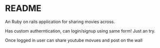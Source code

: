 # README

An Ruby on rails application for sharing movies across.

Has custom autherntication, can login/signup using same form! Just an try.

Once logged in user can share youtube movues and post on the wall

